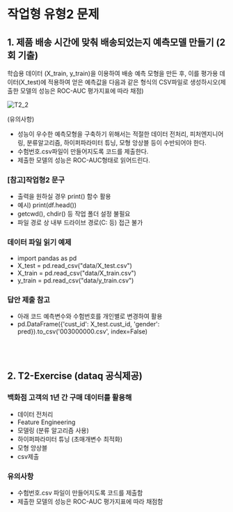 # **작업형 유형2 문제**

## **1. 제품 배송 시간에 맞춰 배송되었는지 예측모델 만들기 (2회 기출)**
학습용 데이터 (X_train, y_train)을 이용하여 배송 예측 모형을 만든 후, 이를 평가용 데이터(X_test)에 적용하여 얻은 예측값을 다음과 같은 형식의 CSV파일로 생성하시오(제출한 모델의 성능은 ROC-AUC 평가지표에 따라 채점)

![T2_2](https://user-images.githubusercontent.com/90819376/173796015-69db3c07-4e16-4828-8a3d-d00c474932ad.png)

(유의사항)
- 성능이 우수한 예측모형을 구축하기 위해서는 적절한 데이터 전처리, 피처엔지니어링, 분류알고리즘, 하이퍼파라미터 튜닝, 모형 앙상블 등이 수반되어야 한다.
- 수험번호.csv파일이 만들어지도록 코드를 제출한다.
- 제출한 모델의 성능은 ROC-AUC형태로 읽어드린다.

### [참고]작업형2 문구
- 출력을 원하실 경우 print() 함수 활용
- 예시) print(df.head())
- getcwd(), chdir() 등 작업 폴더 설정 불필요
- 파일 경로 상 내부 드라이브 경로(C: 등) 접근 불가

### 데이터 파일 읽기 예제
- import pandas as pd
- X_test = pd.read_csv("data/X_test.csv")
- X_train = pd.read_csv("data/X_train.csv")
- y_train = pd.read_csv("data/y_train.csv")

### 답안 제출 참고
- 아래 코드 예측변수와 수험번호를 개인별로 변경하여 활용
- pd.DataFrame({'cust_id': X_test.cust_id, 'gender': pred}).to_csv('003000000.csv', index=False)

<br></br>

## **2. T2-Exercise (dataq 공식제공)**

### 백화점 고객의 1년 간 구매 데이터를 활용해
- 데이터 전처리
- Feature Engineering
- 모델링 (분류 알고리즘 사용)
- 하이퍼파라미터 튜닝 (초매개변수 최적화)
- 모형 앙상블
- csv제출

### 유의사항
- 수험번호.csv 파일이 만들어지도록 코드를 제출함
- 제출한 모델의 성능은 ROC-AUC 평가지표에 따라 채점함
